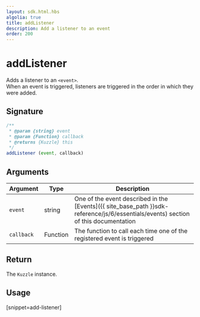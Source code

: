 ```yaml
---
layout: sdk.html.hbs
algolia: true
title: addListener
description: Add a listener to an event
order: 200
---
```


# addListener

Adds a listener to an `<event>`.  
When an event is triggered, listeners are triggered in the order in which they were added.

## Signature

```javascript
/**
 * @param {string} event
 * @param {Function} callback
 * @returns {Kuzzle} this
 */
addListener (event, callback)
```

## Arguments

| Argument   | Type     | Description      |
| ---------- | -------- | -------- |
| `event`    | string   | One of the event described in the [Events]({{ site_base_path }}sdk-reference/js/6/essentials/events) section of this documentation |
| `callback` | Function | The function to call each time one of the registered event is triggered     |

## Return

The `Kuzzle` instance.

## Usage

[snippet=add-listener]
